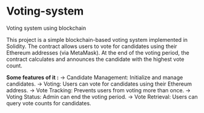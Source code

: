 # Voting-system
Voting system using blockchain

This project is a simple blockchain-based voting system implemented in Solidity. The contract allows users to vote for candidates using their Ethereum addresses (via MetaMask). At the end of the voting period, the contract calculates and announces the candidate with the highest vote count.


**Some features of it :**
-> Candidate Management: Initialize and manage candidates.
-> Voting: Users can vote for candidates using their Ethereum address.
-> Vote Tracking: Prevents users from voting more than once.
-> Voting Status: Admin can end the voting period.
-> Vote Retrieval: Users can query vote counts for candidates.
